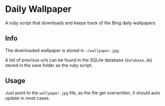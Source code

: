 # Daily Wallpaper
A ruby script that downloads and keeps track of the Bing daily wallpapers

## Info

The downloaded wallpaper is stored in `~/wallpaper.jpg`.

A list of previous urls can be found in the SQLite database (`database.db`) stored in the save folder as the ruby script.

## Usage

Just point to the `wallpaper.jpg` file, as the file get overwritten, it should auto update in most cases.

